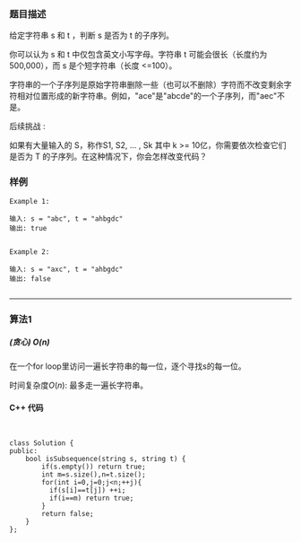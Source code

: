 ### 题目描述

给定字符串 s 和 t ，判断 s 是否为 t 的子序列。

你可以认为 s 和 t 中仅包含英文小写字母。字符串 t 可能会很长（长度约为500,000），而 s 是个短字符串（长度 <=100）。

字符串的一个子序列是原始字符串删除一些（也可以不删除）字符而不改变剩余字符相对位置形成的新字符串。例如，"ace"是"abcde"的一个子序列，而"aec"不是。

后续挑战 :

如果有大量输入的 S，称作S1, S2, ... , Sk 其中 k >= 10亿，你需要依次检查它们是否为 T 的子序列。在这种情况下，你会怎样改变代码？

### 样例

```
Example 1:

输入: s = "abc", t = "ahbgdc"
输出: true


Example 2:

输入: s = "axc", t = "ahbgdc"
输出: false


```


----------

### 算法1
##### (贪心) $O(n)$

在一个for loop里访问一遍长字符串的每一位，逐个寻找s的每一位。


时间复杂度$O(n)$: 最多走一遍长字符串。





#### C++ 代码
```


class Solution {
public:
    bool isSubsequence(string s, string t) {
        if(s.empty()) return true;
        int m=s.size(),n=t.size();
        for(int i=0,j=0;j<n;++j){
          if(s[i]==t[j]) ++i;
          if(i==m) return true;
        }
        return false;
    }
};


```


